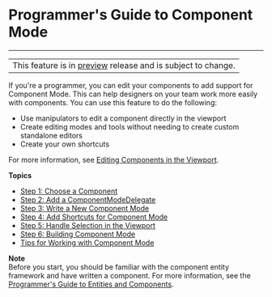 # Programmer's Guide to Component Mode<a name="working-with-component-mode-programmatically"></a>


****  

|  | 
| --- |
| This feature is in [preview](https://docs.aws.amazon.com/lumberyard/latest/userguide/ly-glos-chap.html#preview) release and is subject to change\.  | 

If you're a programmer, you can edit your components to add support for Component Mode\. This can help designers on your team work more easily with components\. You can use this feature to do the following:
+ Use manipulators to edit a component directly in the viewport
+ Create editing modes and tools without needing to create custom standalone editors
+ Create your own shortcuts

For more information, see [Editing Components in the Viewport](edit-mode-for-components.md)\.

**Topics**
+ [Step 1: Choose a Component](adding-component-mode.md)
+ [Step 2: Add a ComponentModeDelegate](delegate-component-mode.md)
+ [Step 3: Write a New Component Mode](write-component-mode.md)
+ [Step 4: Add Shortcuts for Component Mode](adding-shortcuts-for-component-mode.md)
+ [Step 5: Handle Selection in the Viewport](handling-selection-viewport.md)
+ [Step 6: Building Component Mode](building-component-mode.md)
+ [Tips for Working with Component Mode](additional-tips-for-component-mode.md)

**Note**  
Before you start, you should be familiar with the component entity framework and have written a component\. For more information, see the [Programmer's Guide to Entities and Components](component-entity-system-pg-intro.md)\.